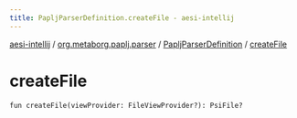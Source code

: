 ```yaml
---
title: PapljParserDefinition.createFile - aesi-intellij
---
```


[aesi-intellij](../../index.html) / [org.metaborg.paplj.parser](../index.html) / [PapljParserDefinition](index.html) / [createFile](.)

# createFile

`fun createFile(viewProvider: FileViewProvider?): PsiFile?`